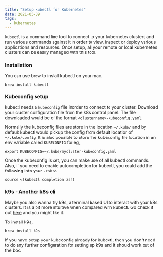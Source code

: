```yaml
---
title: "Setup kubectl for Kubernetes"
date: 2021-05-09
tags:
  - kubernetes
---
```


`kubectl` is a command line tool to connect to your kubernetes clusters and run various commands against it in order to view, inspect or deploy various applications and resources. Once setup, all your remote or local kubernetes clusters can be easily managed with this tool.

### Installation
You can use brew to install kubectl on your mac.
```
brew install kubectl
```

### Kubeconfig setup
kubectl needs a `kubeconfig` file inorder to connect to your cluster. Download your cluster configuration file from the k8s control panel. The file downloaded would be of the format `<clustername>-kubeconfig.yaml`.

Normally the kubeconfig files are store in the location `~/.kube/` and by default kubectl would pickup the config from default location of `~/.kube/config`. It is also possible to store the kubeconfig file location in an env variable called `KUBECONFIG` for eg, 
```
export KUBECONFIG=~/.kube/mycluster-kubeconfig.yaml
```

Once the kubeconfig is set, you can make use of all kubectl commands. Also, if you need to enable autocompletion for kubectl, you could add the following into your `.zshrc`.
```
source <(kubectl completion zsh)
```

### k9s - Another k8s cli
Maybe you also wanna try k9s, a terminal based UI to interact with your k8s clusters. It is a bit more intuitive when compared with kubectl. Go check it out [here](https://k9scli.io/) and you might like it.

To install k9s,
```
brew install k9s
```
If you have setup your kubeconfig already for kubectl, then you don't need to do any further configuration for setting up k9s and it should work out of the box.